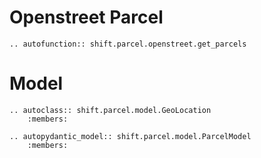 # Openstreet Parcel


```{eval-rst}
.. autofunction:: shift.parcel.openstreet.get_parcels
```

# Model

```{eval-rst}
.. autoclass:: shift.parcel.model.GeoLocation
    :members: 

```


```{eval-rst}
.. autopydantic_model:: shift.parcel.model.ParcelModel
    :members: 

```